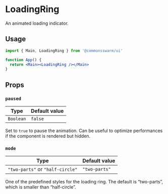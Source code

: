 # LoadingRing

An animated loading indicator.

## Usage

```jsx
import { Main, LoadingRing } from '@commonsswarm/ui'

function App() {
  return <Main><LoadingRing /></Main>
}
```

## Props

### `paused`

| Type      | Default value |
| --------- | ------------- |
| `Boolean` | `false`       |

Set to `true` to pause the animation. Can be useful to optimize performances if the component is rendered but hidden.

### `mode`

| Type                             | Default value |
| -------------------------------- | ------------- |
| `"two-parts"` or `"half-circle"` | `"two-parts"` |

One of the predefined styles for the loading ring. The default is “two-parts”, which is smaller than “half-circle”.
